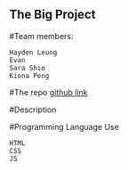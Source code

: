 ## **The Big Project**

#Team members:
```
Hayden Leung
Evan
Sara Shio
Kiona Peng

```

#The repo 
[github link](https://github.com/Haydenleung/MDIA2109-BigProject)


#Description

#Programming Language Use
```
HTML
CSS
JS
```



